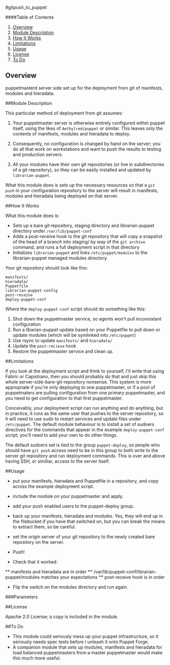 #gitpush_to_puppet

####Table of Contents

1. [Overview](#overview)
2. [Module Description](#module-description)
3. [How It Works](#how-it-works)
4. [Limitations](#limitations)
5. [Usage](#usage)
6. [License](#license)
7. [To Do](#to-do)

## Overview

puppetmasterd server side set up for the deployment from git of manifests, 
modules and hieradata.

##Module Description

This particular method of deployment from git assumes:

1. Your puppetmaster server is otherwise entirely configured within
puppet itself, using the likes of `Aethylred/puppet` or
similar. This leaves only the contents of manifests, modules and
hieradata to deploy.

2. Consequently, no configuration is changed by hand on the server;
you do all that work on workstations and want to push the results to
testing and production servers.

3. All your modules have their own git repositories (or live in
subdirectories of a git repository), so they can be easily installed
and updated by `librarian-puppet`.

What this module does is sets up the necessary resources so that a
`git push` in your configuration repository to the server will result
in manifests, modules and hieradata being deployed on that server.

##How It Works

What this module does is:

* Sets up a bare git repository, staging directory and
  librarian-puppet directory under `/var/lib/puppet-conf`
* Adds a post-receive hook to the git repository that will copy a snapshot
  of the head of a branch into staging/ by way of the `git archive`
  command, and runs a full deployment script in that directory
* Initializes `librarian-puppet` and links `/etc/puppet/modules` to the
  librarian-puppet managed modules directory.

Your git repository should look like this:
```
manifests/
hieradata/
Puppetfile
librarian-puppet-config
post-receive
deploy-puppet-conf
```

Where the `deploy-puppet-conf` script should do something like this:

1. Shut down the puppetmaster service, so agents won't pull
inconsistant configuration
2. Run a libarian-puppet update based on your Puppetfile to pull down
or update modules (which will be symlinked into `/etc/puppet`)
3. Use rsync to update `manifests/` and `hieradata/`
4. Update the `post-recieve` hook
5. Restore the puppetmaster service and clean up.

##Limitations

If you look at the deployment script and think to yourself, I'll write
that using Fabric or Capistrano, then you should probably do that and
just skip this whole server-side-bare-git-repository nonsense.  This
system is more appropriate if you're only deploying to one
puppetmaster, or if a pool of puppetmaters are pulling configuration
from one primary puppetmaster, and you need to get configuration to
that first puppetmaster.

Conceivably, your deployment script can run anything and do anything,
but in practice, it runs as the same user that pushes to the server
repository, so it will need to use sudo to restart services and update
files under `/etc/puppet`. The default module behaviour is to install a
set of sudoers directives for the commands that appear in the
example `deploy-puppet-conf` script; you'll need to add your own to do
other things.

The default sudoers set is tied to the group `puppet-deploy`, so people
who should have `git push` access need to be in this group to both
write to the server git repository and run deployment commands. This
is over and above having SSH, or similiar, access to the server itself.

##Usage

* put your manifests, hieradata and Puppetfile in a repository, and
copy across the example deployment script.

* include the module on your puppetmaster and apply.

* add your push enabled users to the puppet-deploy group.

* back up your manifests, hieradata and modules. Yes, they will end up
  in the filebucket if you have that switched on, but you can break
  the means to extract them, so be careful.

* set the origin server of your git repository to the newly created
bare repository on the server.

* Push!

* Check that it worked:

** manifests and hieradata are in order
** /var/lib/puppet-conf/librarian-puppet/modules matches your
	expectations
** post-receive hook is in order

* Flip the switch on the modules directory and run again.

###Parameters

##License

Apache 2.0 License; a copy is included in the module.

##To Do

* This module could seriously mess up your puppet infrastructure, so
  it seriously needs spec tests before I unleash it onto Puppet
  Forge.
* A companion module that sets up modules, manifests and hieradata for
  load balanced puppetmasters from a master puppetmaster would make this
  much more useful.

